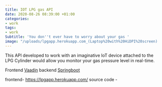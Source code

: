 ```yaml
---
title: IOT LPG gas API
date: 2020-08-26 08:39:00 +01:00
categories:
- work
tags:
- work
Subtitle: 'You don''t ever have to worry about your gas '
image: "/uploads/lpgapp.herokuapp.com_(Laptop%20with%20HiDPI%20screen).png"
---
```


This API developed to work with an imaginative IoT device attached to the LPG Cylinder would allow you monitor your gas pressure level in real-time. 

Frontend  [Vaadin](https://vaadin.com/) 
backend [Springboot](https://spring.io/)

frontend- https://lpgapp.herokuapp.com/
source code - 
